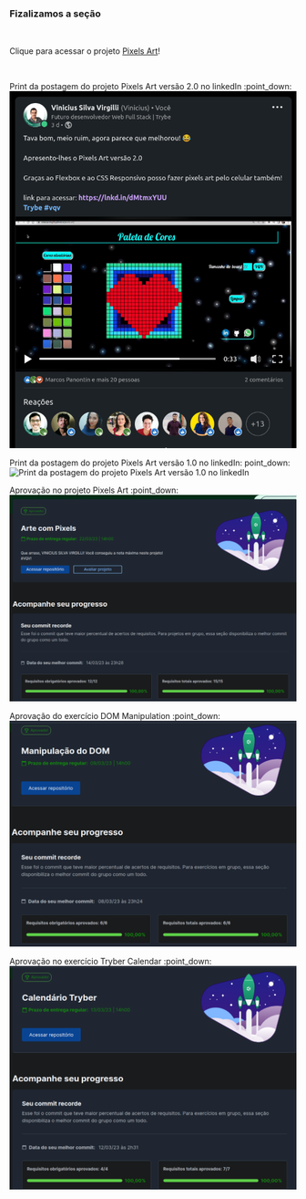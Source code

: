### Fizalizamos a seção
<br>
<p>Clique para acessar o projeto <a href="https://vinicius-virgilli.github.io/pixels-art/" alt="link para acessar o projeto pixels art">Pixels Art</a>!</p>
<br>
<p> Print da postagem do projeto Pixels Art versão 2.0 no linkedIn :point_down:

<img src="https://github.com/vinicius-virgilli/trybe-exercicios/blob/main/1%20-%20Fundamentos/4%20-%20JavaScript:%20DOM%2C%20Eventos%20e%20Web%20Storage/Imagens%20e%20v%C3%ADdeo/print%20da%20postagem%20do%20Pixels%20Art%20no%20linkedIn%20(c%C3%B3pia).png" alt="Print da postagem do projeto Pixels Art versão 2.0 no linkedIn">
<br>
<p> Print da postagem do projeto Pixels Art versão 1.0 no linkedIn: point_down:

<img src="https://github.com/vinicius-virgilli/trybe-exercicios/blob/main/1%20-%20Fundamentos/4%20-%20JavaScript:%20DOM%2C%20Eventos%20e%20Web%20Storage/Imagens%20e%20v%C3%ADdeo/postagem%20Pixels%20Art.png" alt="Print da postagem do projeto Pixels Art versão 1.0 no linkedIn">
<br>

<p> Aprovação no projeto Pixels Art :point_down:

<img src="https://github.com/vinicius-virgilli/trybe-exercicios/blob/main/1%20-%20Fundamentos/4%20-%20JavaScript:%20DOM%2C%20Eventos%20e%20Web%20Storage/Imagens%20e%20v%C3%ADdeo/aprova%C3%A7%C3%A3o%20projeto%20Pixels%20Art.png" alt="print da aprovação do projeto Pixels">
<br>

<p> Aprovação do exercício DOM Manipulation :point_down:

<img src="https://github.com/vinicius-virgilli/trybe-exercicios/blob/main/1%20-%20Fundamentos/4%20-%20JavaScript:%20DOM%2C%20Eventos%20e%20Web%20Storage/Imagens%20e%20v%C3%ADdeo/aprova%C3%A7%C3%A3o%20exerc%C3%ADcio%20DOM%20Manipulation.png" alt="Print da aprovação do exercício DOM - Manipulation">
<br>

<p> Aprovação no exercício Tryber Calendar :point_down:

<img src="https://github.com/vinicius-virgilli/trybe-exercicios/blob/main/1%20-%20Fundamentos/4%20-%20JavaScript:%20DOM%2C%20Eventos%20e%20Web%20Storage/Imagens%20e%20v%C3%ADdeo/aprova%C3%A7%C3%A3o%20exerc%C3%ADcio%20Tryber%20Calendar.png" alt="print da aprovação do exercício Tryber Calendar">
